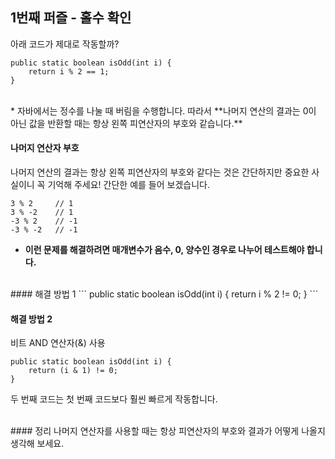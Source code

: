 
## 1번째 퍼즐 - 홀수 확인

아래 코드가 제대로 작동할까?

```
public static boolean isOdd(int i) {
	return i % 2 == 1;
}
```

<br/>
* 자바에서는 정수를 나눌 때 버림을 수행합니다. 따라서 **나머지 연산의 결과는 0이 아닌 값을 반환할 때는 항상 왼쪽 피연산자의 부호와 같습니다.**

#### 나머지 연산자 부호
나머지 연산의 결과는 항상 왼쪽 피연산자의 부호와 같다는 것은 간단하지만 중요한 사실이니 꼭 기억해 주세요! 간단한 예를 들어 보겠습니다.

```
3 % 2     // 1 
3 % -2    // 1
-3 % 2    // -1
-3 % -2   // -1
```

* **이런 문제를 해결하려면 매개변수가 음수, 0, 양수인 경우로 나누어 테스트해야 합니다.**

<br/>
#### 해결 방법 1
```
public static boolean  isOdd(int i) {
	return i % 2 != 0;
}
```

#### 해결 방법 2
비트 AND 연산자(&) 사용
```
public static boolean isOdd(int i) {
	return (i & 1) != 0;
}
```

두 번째 코드는 첫 번째 코드보다 훨씬 빠르게 작동합니다.

<br/>
#### 정리
나머지 연산자를 사용할 때는 항상 피연산자의 부호와 결과가 어떻게 나올지 생각해 보세요.


